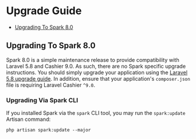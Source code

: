 # Upgrade Guide

- [Upgrading To Spark 8.0](#upgrade-spark-8.0)

<a name="upgrade-spark-8.0"></a>
## Upgrading To Spark 8.0

Spark 8.0 is a simple maintenance release to provide compatibility with Laravel 5.8 and Cashier 9.0. As such, there are no Spark specific upgrade instructions. You should simply upgrade your application using the [Laravel 5.8 upgrade guide](https://laravel.com/docs/5.8/upgrade). In addition, ensure that your application's `composer.json` file is requiring Laravel Cashier `^9.0`.

### Upgrading Via Spark CLI

If you installed Spark via the `spark` CLI tool, you may run the `spark:update` Artisan command:

    php artisan spark:update --major
